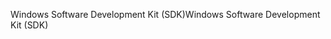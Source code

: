 <span data-ttu-id="c798b-101">Windows Software Development Kit (SDK)</span><span class="sxs-lookup"><span data-stu-id="c798b-101">Windows Software Development Kit (SDK)</span></span>